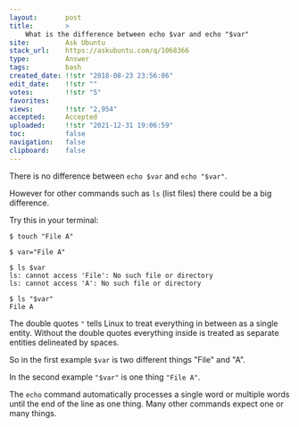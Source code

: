 ```yaml
---
layout:       post
title:        >
    What is the difference between echo $var and echo "$var"
site:         Ask Ubuntu
stack_url:    https://askubuntu.com/q/1068366
type:         Answer
tags:         bash
created_date: !!str "2018-08-23 23:56:06"
edit_date:    !!str ""
votes:        !!str "5"
favorites:    
views:        !!str "2,954"
accepted:     Accepted
uploaded:     !!str "2021-12-31 19:06:59"
toc:          false
navigation:   false
clipboard:    false
---
```


There is no difference between `echo $var` and `echo "$var"`.

However for other commands such as `ls` (list files) there could be a big difference.

Try this in your terminal:

``` 
$ touch "File A"

$ var="File A"

$ ls $var
ls: cannot access 'File': No such file or directory
ls: cannot access 'A': No such file or directory

$ ls "$var"
File A

```

The double quotes `"` tells Linux to treat everything in between as a single entity. Without the double quotes everything inside is treated as separate entities delineated by spaces.

So in the first example `$var` is two different things "File" and "A".

In the second example `"$var"` is one thing `"File A"`.

The `echo` command automatically processes a single word or multiple words until the end of the line as one thing. Many other commands expect one or many things.
